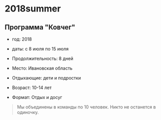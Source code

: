 # 2018summer

## Программа "Ковчег"

+ год: 2018
+ даты: с 8 июля по 15 июля

+ Продолжительность: 8 дней
+ Место: Ивановская область
+ Отдыхающие: дети и подростки
+ Возраст: 10-14 лет
+ Формат: Отдых и досуг

> Мы объединены в команды по 10 человек.
> Никто не останется в одиночку.
